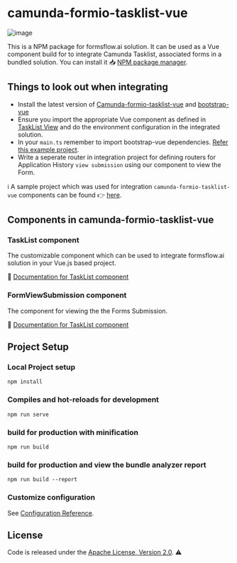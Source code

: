 # camunda-formio-tasklist-vue

![image](https://user-images.githubusercontent.com/70306694/124284590-c3078b80-db6a-11eb-81c7-921cfbe46495.png)

This is a NPM package for formsflow.ai solution. It can be used
as a  Vue component build for to integrate Camunda Tasklist, associated
forms in a bundled solution.  You can install it :inbox_tray: [NPM package manager](https://www.npmjs.com/package/camunda-formio-tasklist-vue).


## Things to look out when integrating

- Install the latest version of [Camunda-formio-tasklist-vue](https://www.npmjs.com/package/camunda-formio-tasklist-vue) and [bootstrap-vue](https://bootstrap-vue.org/)
- Ensure you import the appropriate Vue component as defined in [TaskList View](https://github.com/AOT-Technologies/forms-flow-ai-extensions/blob/master/camunda-formio-tasklist-vue/src/views/TaskList.vue) and do the environment configuration in the integrated solution.
- In your `main.ts` remember to import bootstrap-vue dependencies.
[Refer this example project](https://github.com/AOT-Technologies/service-flow-vue/blob/main/src/main.ts).
- Write a seperate router in integration project for defining routers for
Application History `view submission` using our component to view
the Form.

:information_source: A sample project which was used for integration `camunda-formio-tasklist-vue`
components can be found :point_right: [here](https://github.com/AOT-Technologies/service-flow-vue/).

## Components in camunda-formio-tasklist-vue

### TaskList component

The customizable component which can be used to integrate formsflow.ai
solution in your Vue.js based project.

:beginner: [Documentation for TaskList component](./docs/components/TaskList.md)

### FormViewSubmission component

The component for viewing the the Forms Submission.

:beginner: [Documentation for TaskList component](./docs/components/FormViewSubmission.md)

## Project Setup

### Local Project setup
```
npm install
```

### Compiles and hot-reloads for development
```
npm run serve
```

### build for production with minification
```
npm run build
```

### build for production and view the bundle analyzer report
```
npm run build --report
```

### Customize configuration
See [Configuration Reference](https://cli.vuejs.org/config/).


## License

Code is released under the [Apache License, Version 2.0](./LICENSE). :warning:
